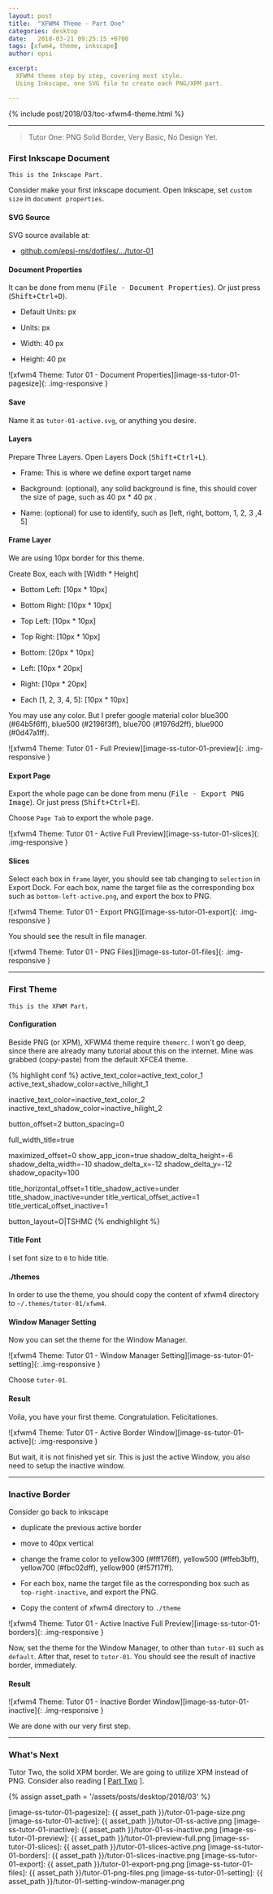 ```yaml
---
layout: post
title:  "XFWM4 Theme - Part One"
categories: desktop
date:   2018-03-21 09:25:15 +0700
tags: [xfwm4, theme, inkscape]
author: epsi

excerpt:
  XFWM4 theme step by step, covering most style.
  Using Inkscape, one SVG file to create each PNG/XPM part.

---
```


{% include post/2018/03/toc-xfwm4-theme.html %}

-- -- --

> Tutor One: PNG Solid Border, Very Basic, No Design Yet.

### First Inkscape Document

	This is the Inkscape Part.

Consider make your first inkscape document.
Open Inkscape, set <code>custom size</code> in <code>document properties</code>.

#### SVG Source

SVG source available at:

* [github.com/epsi-rns/dotfiles/.../tutor-01][dotfiles-tutor-01]

#### Document Properties

It can be done from menu (<kbd>File - Document Properties</kbd>).
Or just press (<kbd>Shift+Ctrl+D</kbd>).

* Default Units: px

* Units: px

* Width: 40 px

* Height: 40 px

![xfwm4 Theme: Tutor 01 - Document Properties][image-ss-tutor-01-pagesize]{: .img-responsive }

#### Save

Name it as <code>tutor-01-active.svg</code>, or anything you desire.

#### Layers

Prepare Three Layers.
Open Layers Dock (<kbd>Shift+Ctrl+L</kbd>).

*	Frame: This is where we define export target name

*	Background: (optional), any solid background is fine,
	this should cover the size of page, such as 40 px * 40 px .

*	Name: (optional) for use to identify, such as [left, right, bottom, 1, 2, 3 ,4 5]

#### Frame Layer

We are using 10px border for this theme.

Create Box, each with [Width * Height]

*	Bottom Left: [10px * 10px]

*	Bottom Right: [10px * 10px]

*	Top Left: [10px * 10px]

*	Top Right: [10px * 10px]

*	Bottom: [20px * 10px]

*	Left: [10px * 20px]

*	Right: [10px * 20px]

*	Each [1, 2, 3, 4, 5]: [10px * 10px]

You may use any color.
But I prefer google material color blue300 (#64b5f6ff), blue500 (#2196f3ff), blue700 (#1976d2ff), blue900 (#0d47a1ff).

![xfwm4 Theme: Tutor 01 - Full Preview][image-ss-tutor-01-preview]{: .img-responsive }

#### Export Page

Export the whole page can be done from menu (<kbd>File - Export PNG Image</kbd>).
Or just press (<kbd>Shift+Ctrl+E</kbd>).

Choose <code>Page Tab</code> to export the whole page.

![xfwm4 Theme: Tutor 01 - Active Full Preview][image-ss-tutor-01-slices]{: .img-responsive }

#### Slices

Select each box in <code>frame</code> layer, you should see tab changing to <code>selection</code> in Export Dock.
For each box, name the target file as the corresponding box such as <code>bottom-left-active.png</code>, and export the box to PNG.

![xfwm4 Theme: Tutor 01 - Export PNG][image-ss-tutor-01-export]{: .img-responsive }

You should see the result in file manager.

![xfwm4 Theme: Tutor 01 - PNG Files][image-ss-tutor-01-files]{: .img-responsive }

-- -- --

### First Theme

	This is the XFWM Part.

#### Configuration

Beside PNG (or XPM), XFWM4 theme require <code>themerc</code>.
I won't go deep, since there are already many tutorial about this on the internet.
Mine was grabbed (copy-paste) from the default XFCE4 theme.

{% highlight conf %}
active_text_color=active_text_color_1
active_text_shadow_color=active_hilight_1

inactive_text_color=inactive_text_color_2
inactive_text_shadow_color=inactive_hilight_2

button_offset=2
button_spacing=0

full_width_title=true

maximized_offset=0
show_app_icon=true
shadow_delta_height=-6
shadow_delta_width=-10
shadow_delta_x=-12
shadow_delta_y=-12
shadow_opacity=100

title_horizontal_offset=1
title_shadow_active=under
title_shadow_inactive=under
title_vertical_offset_active=1
title_vertical_offset_inactive=1

button_layout=O|TSHMC
{% endhighlight %}

#### Title Font

I set font size to <code>0</code> to hide title.

#### ./themes

In order to use the theme, you should copy the content of xfwm4 directory to
<code>~/.themes/tutor-01/xfwm4</code>.

#### Window Manager Setting

Now you can set the theme for the Window Manager.

![xfwm4 Theme: Tutor 01 - Window Manager Setting][image-ss-tutor-01-setting]{: .img-responsive }

Choose <code>tutor-01</code>.

#### Result

Voila, you have your first theme.
Congratulation. Felicitationes.

![xfwm4 Theme: Tutor 01 - Active Border Window][image-ss-tutor-01-active]{: .img-responsive }

But wait, it is not finished yet sir.
This is just the active Window,
you also need to setup the inactive window.

-- -- --

### Inactive Border

Consider go back to inkscape

*	duplicate the previous active border

*	move to 40px vertical

*	change the frame color to yellow300 (#fff176ff), yellow500 (#ffeb3bff), yellow700 (#fbc02dff), yellow900 (#f57f17ff).

*	For each box, name the target file as the corresponding box such as <code>top-right-inactive</code>, and export the PNG.

*	Copy the content of xfwm4 directory to <code>./theme</code>

![xfwm4 Theme: Tutor 01 - Active Inactive Full Preview][image-ss-tutor-01-borders]{: .img-responsive }

Now, set the theme for the Window Manager, to other than <code>tutor-01</code> such as <code>default</code>.
After that, reset to <code>tutor-01</code>. You should see the result of inactive border, immediately.

#### Result

![xfwm4 Theme: Tutor 01 - Inactive Border Window][image-ss-tutor-01-inactive]{: .img-responsive }

We are done with our very first step.

-- -- --

### What's Next

Tutor Two, the solid XPM border.
We are going to utilize XPM instead of PNG.
Consider also reading [ [Part Two][local-part-two] ].

[//]: <> ( -- -- -- links below -- -- -- )
{% assign asset_path = '/assets/posts/desktop/2018/03' %}

[dotfiles-tutor-01]:  https://github.com/epsi-rns/dotfiles/tree/master/xfce4/themes/tutor-01

[local-part-two]:	/desktop/2018/03/22/xfwm4-theme.html

[image-ss-tutor-01-pagesize]:  {{ asset_path }}/tutor-01-page-size.png
[image-ss-tutor-01-active]:    {{ asset_path }}/tutor-01-ss-active.png
[image-ss-tutor-01-inactive]:  {{ asset_path }}/tutor-01-ss-inactive.png
[image-ss-tutor-01-preview]:   {{ asset_path }}/tutor-01-preview-full.png
[image-ss-tutor-01-slices]:    {{ asset_path }}/tutor-01-slices-active.png
[image-ss-tutor-01-borders]:   {{ asset_path }}/tutor-01-slices-inactive.png
[image-ss-tutor-01-export]:    {{ asset_path }}/tutor-01-export-png.png
[image-ss-tutor-01-files]:     {{ asset_path }}/tutor-01-png-files.png
[image-ss-tutor-01-setting]:   {{ asset_path }}/tutor-01-setting-window-manager.png
